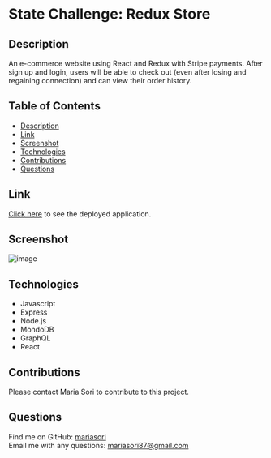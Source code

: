 # State Challenge: Redux Store


## Description
An e-commerce website using React and Redux with Stripe payments.  After sign up and login, users will be able to check out (even after losing and regaining connection) and can view their order history.  

## Table of Contents
- [Description](#description)
- [Link](#link)
- [Screenshot](#screenshot) 
- [Technologies](#technologies)
- [Contributions](#contributions)
- [Questions](#questions)

## Link
[Click here](https://blooming-crag-61664.herokuapp.com/) to see the deployed application.

## Screenshot
![image](https://user-images.githubusercontent.com/88404610/152280139-93c050e9-7767-4db9-91f3-39d5f6d37b84.png)

## Technologies
- Javascript
- Express
- Node.js
- MondoDB
- GraphQL
- React

## Contributions
Please contact Maria Sori to contribute to this project.

## Questions
Find me on GitHub: [mariasori](https://github.com/mariasori)
<br />
Email me with any questions: [mariasori87@gmail.com](mailto:mariasori87@gmail.com)
